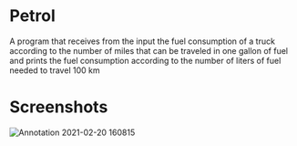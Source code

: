 # Petrol
A program that receives from the input the fuel consumption of a truck according to the number of miles that can be traveled in one gallon of fuel and prints the fuel consumption according to the number of liters of fuel needed to travel 100 km

# Screenshots
![Annotation 2021-02-20 160815](https://user-images.githubusercontent.com/75572892/108598476-7f1fa100-7396-11eb-94c0-c419ad72c2f8.png)
